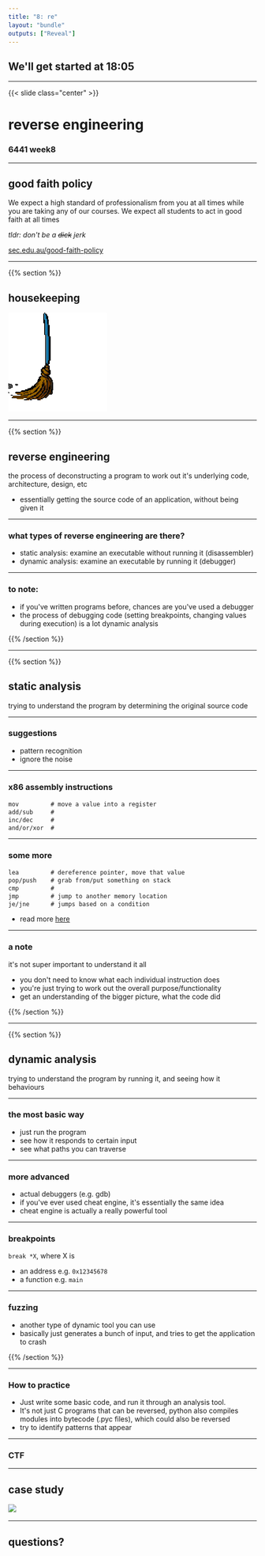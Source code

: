 ```yaml
---
title: "8: re"
layout: "bundle"
outputs: ["Reveal"]
---
```


## We'll get started at 18:05

---

{{< slide class="center" >}}
# reverse engineering
### 6441 week8

---

## good faith policy

We expect a high standard of professionalism from you at all times while you are taking any of our courses. We expect all students to act in good faith at all times

*tldr: don't be a ~~dick~~ jerk*

[sec.edu.au/good-faith-policy](https://sec.edu.au/good-faith-policy)

---

{{% section %}}

## housekeeping
![](assets/img/broom.gif)

---

{{% section %}}
## reverse engineering
the process of deconstructing a program to work out it's underlying code, architecture, design, etc

* essentially getting the source code of an application, without being given it

---

### what types of reverse engineering are there?
* static analysis: examine an executable without running it (disassembler)
* dynamic analysis: examine an executable by running it (debugger)

---

### to note:
* if you've written programs before, chances are you've used a debugger
* the process of debugging code (setting breakpoints, changing values during execution) is a lot dynamic analysis

{{% /section %}}

---

{{% section %}}

## static analysis
trying to understand the program by determining the original source code

---

### suggestions
* pattern recognition
* ignore the noise

---

### x86 assembly instructions
```
mov         # move a value into a register
add/sub     # 
inc/dec     # 
and/or/xor  # 
```

---

### some more
```
lea         # dereference pointer, move that value
pop/push    # grab from/put something on stack
cmp         # 
jmp         # jump to another memory location
je/jne      # jumps based on a condition
```

* read more [here](https://www.cs.virginia.edu/~evans/cs216/guides/x86.html)

---

### a note
it's not super important to understand it all

* you don't need to know what each individual instruction does
* you're just trying to work out the overall purpose/functionality
* get an understanding of the bigger picture, what the code did 

{{% /section %}}

---

{{% section %}}

## dynamic analysis
trying to understand the program by running it, and seeing how it behaviours

---

### the most basic way
* just run the program
* see how it responds to certain input
* see what paths you can traverse

---

### more advanced
* actual debuggers (e.g. gdb)
* if you've ever used cheat engine, it's essentially the same idea
* cheat engine is actually a really powerful tool

---

### breakpoints
`break *X`, where X is
* an address e.g. `0x12345678`
* a function e.g. `main`

---

### fuzzing
* another type of dynamic tool you can use
* basically just generates a bunch of input, and tries to get the application to crash

{{% /section %}}

---

### How to practice
* Just write some basic code, and run it through an analysis tool.
* It's not just C programs that can be reversed, python also compiles modules into bytecode (.pyc files), which could also be reversed
* try to identify patterns that appear


---

### CTF

---

##  case study
![](assets/img/week8/)

---

## questions?
